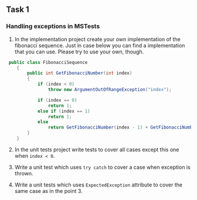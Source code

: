 ## Task 1

### Handling exceptions in MSTests

1. In the implementation project create your own implementation of the fibonacci sequence. Just in case below you can find a implementation that you can use. Please try to use your own, though.

```cs
 public class FibonacciSequence
    {
        public int GetFibonacciNumber(int index)
        {
            if (index < 0)
                throw new ArgumentOutOfRangeException("index");

            if (index == 0)
                return 1;
            else if (index == 1)
                return 1;
            else
                return GetFibonacciNumber(index - 1) + GetFibonacciNumber(index - 2);
        }
    }
```

2. In the unit tests project write tests to cover all cases except this one when ```index < 0```.

3. Write a unit test which uses ``` try catch ``` to cover a case when exception is thrown.

4. Write a unit tests which uses ``` ExpectedException ``` attribute to cover the same case as in the point 3.
